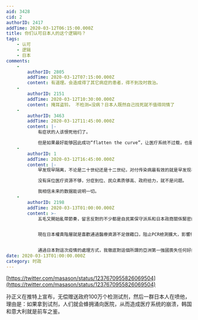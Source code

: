 ```yaml
---
aid: 3428
cid: 2
authorID: 2417
addTime: 2020-03-12T06:15:00.000Z
title: 你们认可日本人的这个逻辑吗？
tags:
    - 认可
    - 逻辑
    - 日本
comments:
    -
        authorID: 2805
        addTime: 2020-03-12T07:15:00.000Z
        content: 有道理。会造成得了其它病症的患者，得不到及时救治。
    -
        authorID: 2151
        addTime: 2020-03-12T10:30:00.000Z
        content: 掩耳盗铃。 不检测=没病？日本人既然自己找死就不值得同情了
    -
        authorID: 3463
        addTime: 2020-03-12T11:45:00.000Z
        content: |-
            有症状的人该恨死他们了。

            但是如果最好能够因此成功“flatten the curve”，让医疗系统不过载，也是善事。
    -
        authorID: 1
        addTime: 2020-03-12T16:45:00.000Z
        content: |-
            早发现早隔离，不论是二十世纪还是十二世纪，对付传染病最有效的就是早发现早隔离。

            没有床位医疗资源不够，分症到位、民众素质够高、政府给力，就不是问题。

            我相信未来的数据能说明一切。
    -
        authorID: 2198
        addTime: 2020-03-13T01:00:00.000Z
        content: >-
            五毛又開始亂帶節奏，留言反對的不少都是自民黨保守派系和日本政商關係緊密的利益集團，日本普通人都希望立刻放開檢測，誰也不是傻子，誰都知道這個事情不能瞞，更瞞不住，誰也都知道隱瞞會是個什麼結果。


            現在日本權貴階層就是喜歡通過醫療資源不足做藉口，阻止PCR檢測擴大，影響他們賺錢和日本所謂的國家形象。不過沒關係，這個病毒最考驗的就是一個國家是否積極應對的態度，病毒不會說謊更沒有政治正確。日本死亡人數未來幾天會開始攀升，隨着死亡人數和確診人數比例極端反常，再加上國內要求檢測的人數越來越多，最終肯定是要到不放開全面檢測無法控制的地步。安倍直到今天都和一月初一樣的套路，靠隱瞞和壓低輿論來試圖控制局面，當然最終結果只能是適得其反。


            通過日本對這次疫情的處理方式，我徹底對這個所謂的亞洲第一強國喪失任何好感，畢業之後立刻回轉去北美。不會有任何遲疑。日本政界商界如此胡作非爲下去遲早被支國所吞併。日本搞不好是全世界應對疫情最差的國家，擁有的民主質量也是最差的。當然這也和日本人自己有關，目前執政的這個爛政府是他們對政治冷漠的代價。
date: 2020-03-13T01:00:00.000Z
category: 时政
---
```


[https://twitter.com/masason/status/1237670955826069504](https://twitter.com/masason/status/1237670955826069504)

孙正义在推特上宣布，无偿赠送政府100万个检测试剂，然后一群日本人在喷他，理由是：如果拿到试剂，人们就会蜂拥涌向医院，从而造成医疗系统的崩溃，韩国和意大利就是前车之鉴。
